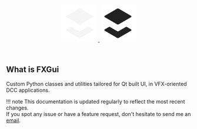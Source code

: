 <div id="top"></div>
<div align="center">
  <a href="https://github.com/healkeiser/fxgui">
    <img src="docs/images/fxgui_logo_light.svg#only-dark" alt="FXGUI" width="100" >
    <img src="docs/images/fxgui_logo_dark.svg#only-light" alt="FXGUI" width="100" >
  </a>

  <p align="center">
    <br/>
  </p>
</div>

## What is FXGui

Custom Python classes and utilities tailored for Qt built UI, in VFX-oriented DCC applications.

!!! note
    This documentation is updated regularly to reflect the most recent changes.<br>
    If you spot any issue or have a feature request, don't hesitate to send me an [email](mailto:valentin.onze@gmail.com).
